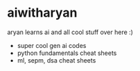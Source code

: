 # aiwitharyan
aryan learns ai and all cool stuff over here :)
- super cool gen ai codes
- python fundamentals cheat sheets
- ml, sepm, dsa cheat sheets
